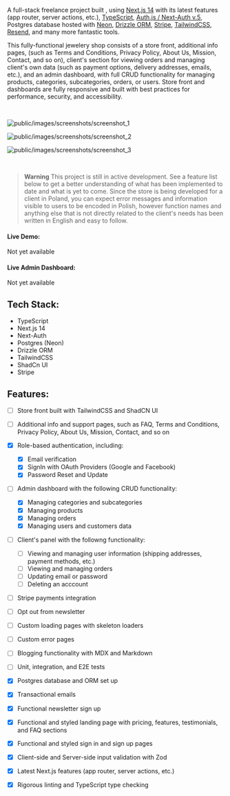 
A full-stack freelance project built , using [Next.js 14](https://nextjs.org/) with its latest features (app router, server actions, etc.), [TypeScript](https://www.typescriptlang.org/), [Auth.js / Next-Auth v.5](https://authjs.dev/), Postgres database hosted with [Neon](https://neon.tech/), [Drizzle ORM](https://orm.drizzle.team/), [Stripe](https://stripe.com/en-pl), [TailwindCSS](https://tailwindcss.com/), [Resend](https://resend.com), and many more fantastic tools.

This fully-functional jewelery shop consists of a store front, additional info pages, (such as Terms and Conditions, Privacy Policy, About Us, Mission, Contact, and so on), client's section for viewing orders and managing client's own data (such as payment options, delivery addresses, emails, etc.), and an admin dashboard, with full CRUD functionality for managing products, categories, subcategories, orders, or users. Store front and dashboards are fully responsive and built with best practices for performance, security, and accessibility.

<br />

![public/images/screenshots/screenshot_1](./public/images/screenshots/screenshot_1.png)

![public/images/screenshots/screenshot_2](./public/images/screenshots/screenshot_2.png)

![public/images/screenshots/screenshot_3](./public/images/screenshots/screenshot_3.png)

<br />

> **Warning**
> This project is still in active development. See a feature list below to get a better understanding of what has been implemented to date and what is yet to come.
> Since the store is being developed for a client in Poland, you can expect error messages and information visible to users to be encoded in Polish, however function names and anything else that is not directly related to the client's needs has been written in English and easy to follow.

#### Live Demo:

Not yet available

#### Live Admin Dashboard:

Not yet available

## Tech Stack:

- TypeScript
- Next.js 14
- Next-Auth
- Postgres (Neon)
- Drizzle ORM
- TailwindCSS
- ShadCn UI
- Stripe

## Features:

- [ ] Store front built with TailwindCSS and ShadCN UI
- [ ] Additional info and support pages, such as FAQ, Terms and Conditions, Privacy Policy, About Us, Mission, Contact, and so on
- [x] Role-based authentication, including:
  - [x] Email verification
  - [x] SignIn with OAuth Providers (Google and Facebook)
  - [x] Password Reset and Update
- [ ] Admin dashboard with the following CRUD functionality:
  - [x] Managing categories and subcategories
  - [x] Managing products
  - [x] Managing orders
  - [x] Managing users and customers data
- [ ] Client's panel with the followng functionality:
  - [ ] Viewing and managing user information (shipping addresses, payment methods, etc.)
  - [ ] Viewing and managing orders
  - [ ] Updating email or password
  - [ ] Deleting an acccount
- [ ] Stripe payments integration
- [ ] Opt out from newsletter
- [ ] Custom loading pages with skeleton loaders
- [ ] Custom error pages
- [ ] Blogging functionality with MDX and Markdown
- [ ] Unit, integration, and E2E tests
- [x] Postgres database and ORM set up
- [x] Transactional emails
- [x] Functional newsletter sign up
- [x] Functional and styled landing page with pricing, features, testimonials, and FAQ sections
- [x] Functional and styled sign in and sign up pages
- [x] Client-side and Server-side input validation with Zod
- [x] Latest Next.js features (app router, server actions, etc.)
- [x] Rigorous linting and TypeScript type checking

